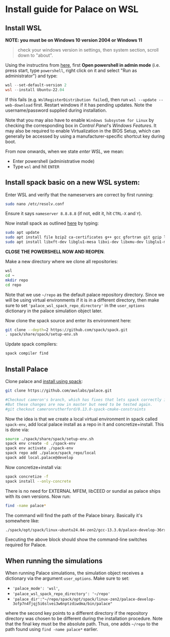 # Install guide for Palace on WSL


## Install WSL

**NOTE: you must be on Windows 10 version 2004 or Windows 11**

>check your windows version in settings, then system section, scroll down to  "about".

Using the instructins from [here](https://learn.microsoft.com/en-us/windows/wsl/install), first **Open powershell in admin mode** (i.e. press start, type `powershell`, right click on it and select "Run as administrator") and type:

```powershell
wsl --set-default-version 2
wsl --install Ubuntu-22.04
```

If this fails (e.g. `WslRegisterDistribution failed`), then run `wsl --update --web-download` first. Restart windows if it has pending updates. Note the username/password supplied during installation.

Note that you may also have to enable `Windows Subsystem for Linux` by checking the corresponding box in *Control Panel*'s *Windows Features*. It may also be required to enable Virtualization in the BIOS Setup, which can generally be accessed by using a manufacturer-specific shortcut key during boot.

From now onwards, when we state *enter WSL*, we mean:
- Enter powershell (administrative mode)
- Type `wsl` and hit `ENTER`


## Install spack basic on a new WSL system:

Enter WSL and verify that the nameservers are correct by first running:

```bash
sudo nano /etc/resolv.conf
```

Ensure it says `nameserver 8.8.8.8` (if not, edit it, hit `CTRL-X` and `Y`).

Now install spack as outlined [here](https://spack.readthedocs.io/en/latest/installing_prerequisites.html#verify-spack-prerequisites) by typing:

```bash
sudo apt update
sudo apt install file bzip2 ca-certificates g++ gcc gfortran git gzip lsb-release patch python3 tar unzip xz-utils zstd
sudo apt install libxft-dev libglu1-mesa libxi-dev libxmu-dev libglu1-mesa-dev build-essential
```

**CLOSE THE POWERSHELL NOW AND REOPEN**.

Make a new directory where we clone all repositories:

```bash
wsl
cd ~
mkdir repo
cd repo
```

Note that we use `~/repo` as the default palace repository directory. Since we will be using virtual environments if it is in a different directory, then make sure to set `'palace_wsl_spack_repo_directory'` in the `user_options` dictionary in the palace simulation object later.

Now clone the spack source and enter its environment here:

```bash
git clone --depth=2 https://github.com/spack/spack.git
. spack/share/spack/setup-env.sh
```

Update spack compilers:

```bash
spack compiler find
```

## Install Palace

Clone palace and [install using spack](https://github.com/awslabs/palace/issues/360#issuecomment-2874057931):

```bash
git clone https://github.com/awslabs/palace.git

#Checkout cameron's branch, which has fixes that lets spack correctly install palace0.13.
#But these changes are now in master but need to be tested again.
#git checkout cameronrutherford/0.13.0-spack-cmake-constraints
```

Now the idea is that we create a local virtual environment in spack called `spack-env`, add local palace install as a repo in it and concretize+install. This is done via:

```bash
source ./spack/share/spack/setup-env.sh
spack env create -d ./spack-env
spack env activate ./spack-env
spack repo add ./palace/spack_repo/local
spack add local.palace@develop
```

Now concretize+install via:

```bash
spack concretize -f
spack install --only-concrete
```

There is no need for EXTERNAL MFEM, libCEED or sundial as palace ships with its own versions. Now run:

```bash
find -name palace*
```

The command will find the path of the Palace binary. Basically it's somewhere like:

```bash
./spack/opt/spack/linux-ubuntu24.04-zen2/gcc-13.3.0/palace-develop-36rxmgzatchgymg5tcbfz3qrmkf4jnmj/bin/palace
```

Executing the above block should show the command-line switches required for Palace. 

## When running the simulations

When running Palace simulations, the simulation object receives a dictionary via the argument `user_options`. Make sure to set:

- `'palace_mode': 'wsl'`,
- `'palace_wsl_spack_repo_directory': '~/repo'`
- `'palace_dir':"~/repo/spack/opt/spack/linux-zen2/palace-develop-3ofp7n4fjqj5i6slvei3w6nptzdiwdma/bin/palace"`

where the second key points to a different directory if the repository directory was chosen to be different during the installation procedure. Note that the final key must be the absolute path. Thus, one adds `~/repo` to the path found using `find -name palace*` earlier.

